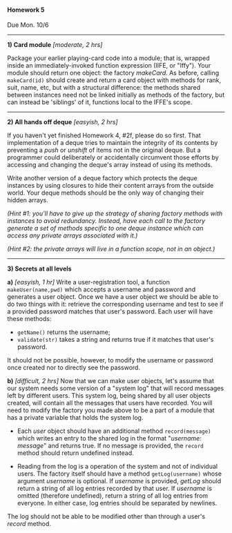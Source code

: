 #### Homework 5

Due Mon. 10/6


---

**1)  Card module** _[moderate, 2 hrs]_

Package your earlier playing-card code into a module; that is, wrapped inside an immediately-invoked function expression (IIFE, or "Iffy").  Your module should return one object: the factory _makeCard_.  As before, calling `makeCard(id)` should create and return a card object with methods for rank, suit, name, etc, but with a structural difference:
the methods shared between instances need not be linked initially as methods of the factory, but can instead be 'siblings' of it, functions local to the IFFE's scope.

---

**2)  All hands off deque** _[easyish, 2 hrs]_

If you haven't yet finished Homework 4, #2f, please do so first.
That implementation of a deque tries to maintain the integrity of its contents by preventing a _push_ or _unshift_ of items not in the original deque.  But a programmer could deliberately or accidentally circumvent those efforts by accessing and changing the deque's array instead of using its methods.  

Write another version of a deque factory which protects the deque instances by using closures to hide their content arrays from the outside world.  Your deque methods should be the only way of changing their hidden arrays.

_(Hint #1: you'll have to give up the strategy of sharing factory methods with instances to avoid redundancy.  Instead, have each call to the factory generate a set of methods specific to one deque instance which can access any private arrays associated with it.)_

_(Hint #2: the private arrays will live in a function scope, not in an object.)_

---

**3) Secrets at all levels** 

**a)** _[easyish, 1 hr]_ Write a user-registration tool, a function `makeUser(name,pwd)` which accepts a username and password and generates a user object.  Once we have a user object we should be able to do two things with it: retrieve the corresponding username and test to see if a provided password matches that user's password.  Each user will have these methods:

  + `getName()` returns the username;
  + `validate(str)` takes a string and returns true if it matches that user's password.

 It should not be possible, however, to modify the username or password once created nor to directly see the password.

**b)** _[difficult, 2 hrs]_ Now that we can make user objects, let's assume that our system needs some version of a "system log" that will record messages left by different users. This system log, being shared by all user objects created, will contain all the messages that users have recorded. You will need to modify the factory you made above to be a part of a module that has a private variable that holds the system log.

  + Each *user* object should have an additional method `record(message)` which writes an entry to the shared log in the format "_username: message_" and returns true.  If no message is provided, the `record` method should return undefined instead.

  + Reading from the log is a operation of the system and not of individual users.
  The factory itself should have a method `getLog(username)` whose argument _username_ is optional.  If _username_ is provided, _getLog_ should return a string of all log entries recorded by that user.  If _username_ is omitted (therefore undefined), return a string of all log entries from everyone.  In either case, log entries should be separated by newlines.

The log should not be able to be modified other than through a user's _record_ method.


